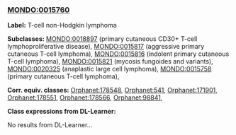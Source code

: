 
### [MONDO:0015760](http://purl.obolibrary.org/obo/MONDO_0015760)
**Label:** T-cell non-Hodgkin lymphoma

**Subclasses:** [MONDO:0018897](http://purl.obolibrary.org/obo/MONDO_0018897) (primary cutaneous CD30+ T-cell lymphoproliferative disease), [MONDO:0015817](http://purl.obolibrary.org/obo/MONDO_0015817) (aggressive primary cutaneous T-cell lymphoma), [MONDO:0015816](http://purl.obolibrary.org/obo/MONDO_0015816) (indolent primary cutaneous T-cell lymphoma), [MONDO:0015821](http://purl.obolibrary.org/obo/MONDO_0015821) (mycosis fungoides and variants), [MONDO:0020325](http://purl.obolibrary.org/obo/MONDO_0020325) (anaplastic large cell lymphoma), [MONDO:0015758](http://purl.obolibrary.org/obo/MONDO_0015758) (primary cutaneous T-cell lymphoma), 

**Corr. equiv. classes:** [Orphanet:178548](http://www.orpha.net/ORDO/Orphanet_178548), [Orphanet:541](http://www.orpha.net/ORDO/Orphanet_541), [Orphanet:171901](http://www.orpha.net/ORDO/Orphanet_171901), [Orphanet:178551](http://www.orpha.net/ORDO/Orphanet_178551), [Orphanet:178566](http://www.orpha.net/ORDO/Orphanet_178566), [Orphanet:98841](http://www.orpha.net/ORDO/Orphanet_98841), 

**Class expressions from DL-Learner:**

No results from DL-Learner...



